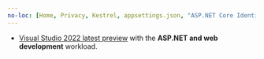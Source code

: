 ```yaml
---
no-loc: [Home, Privacy, Kestrel, appsettings.json, "ASP.NET Core Identity", cookie, Cookie, Blazor, "Blazor Server", "Blazor WebAssembly", "Identity", "Let's Encrypt", Razor, SignalR]
---
```

* [Visual Studio 2022 latest preview](https://visualstudio.microsoft.com/vs/preview/#download-preview) with the **ASP.NET and web development** workload.
